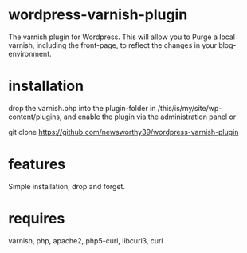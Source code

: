 # wordpress-varnish-plugin
The varnish plugin for Wordpress. This will allow you to Purge a local varnish, including the front-page,
to reflect the changes in your blog-environment.

# installation
drop the varnish.php into the plugin-folder in /this/is/my/site/wp-content/plugins, and enable the plugin via
the administration panel or
 
 git clone https://github.com/newsworthy39/wordpress-varnish-plugin

# features
Simple installation, drop and forget.

# requires
varnish, php, apache2, php5-curl, libcurl3, curl
